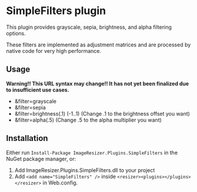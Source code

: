 
# SimpleFilters plugin

This plugin provides grayscale, sepia, brightness, and alpha filtering options.

These filters are implemented as adjustment matrices and are processed by native code for very high performance.

## Usage

**Warning!! This URL syntax may change!!  It has not yet been finalized due to insufficient use cases.**

* &filter=grayscale
* &filter=sepia
* &filter=brightness(.1) (-1..1) (Change .1 to the brightness offset you want)
* &filter=alpha(.5)   (Change .5 to the alpha multiplier you want)

## Installation

Either run `Install-Package ImageResizer.Plugins.SimpleFilters` in the NuGet package manager, or:

1. Add ImageResizer.Plugins.SimpleFilters.dll to your project
2. Add `<add name="SimpleFilters" />` inside `<resizer><plugins></plugins></resizer>` in Web.config.
